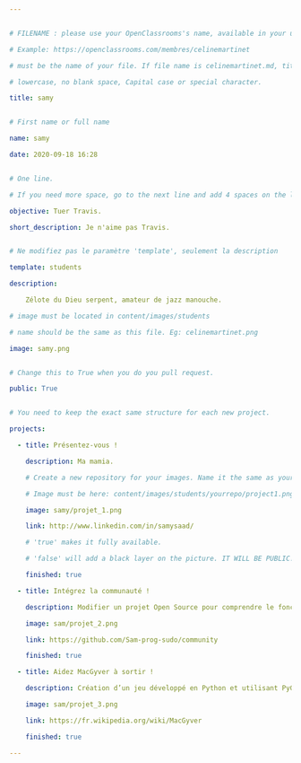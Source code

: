 ```yaml
---


# FILENAME : please use your OpenClassrooms's name, available in your url.

# Example: https://openclassrooms.com/membres/celinemartinet

# must be the name of your file. If file name is celinemartinet.md, title is celinemartinet.

# lowercase, no blank space, Capital case or special character.

title: samy


# First name or full name

name: samy

date: 2020-09-18 16:28


# One line.

# If you need more space, go to the next line and add 4 spaces on the left, as in 'description'.

objective: Tuer Travis. 

short_description: Je n'aime pas Travis. 


# Ne modifiez pas le paramètre 'template', seulement la description

template: students

description:

    Zélote du Dieu serpent, amateur de jazz manouche.

# image must be located in content/images/students

# name should be the same as this file. Eg: celinemartinet.png

image: samy.png


# Change this to True when you do you pull request.

public: True


# You need to keep the exact same structure for each new project.

projects:

  - title: Présentez-vous !

    description: Ma mamia.

    # Create a new repository for your images. Name it the same as your nickname and profile picture.

    # Image must be here: content/images/students/yourrepo/project1.png

    image: samy/projet_1.png

    link: http://www.linkedin.com/in/samysaad/

    # 'true' makes it fully available.

    # 'false' will add a black layer on the picture. IT WILL BE PUBLIC!

    finished: true

  - title: Intégrez la communauté !

    description: Modifier un projet Open Source pour comprendre le fonctionnement de Git, de Github et des pull requests. 

    image: sam/projet_2.png

    link: https://github.com/Sam-prog-sudo/community

    finished: true

  - title: Aidez MacGyver à sortir !

    description: Création d’un jeu développé en Python et utilisant PyGame.

    image: sam/projet_3.png

    link: https://fr.wikipedia.org/wiki/MacGyver

    finished: true

---
```

